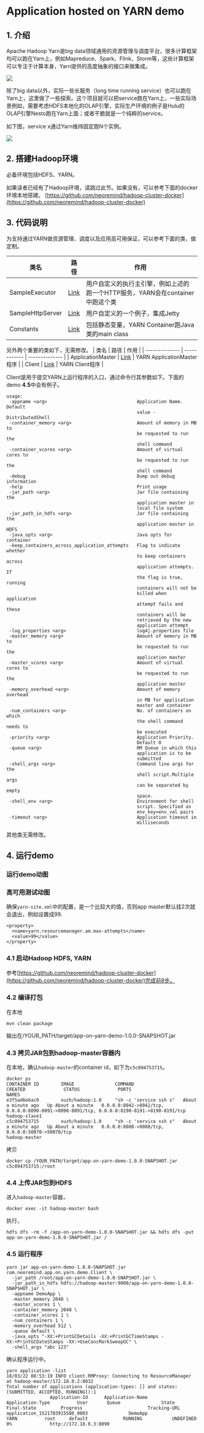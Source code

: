 # Application hosted on YARN demo

## 1. 介绍
Apache Hadoop Yarn是big data领域通用的资源管理与调度平台，很多计算框架均可以跑在Yarn上，例如Mapreduce、Spark、Flink、Storm等，这些计算框架可以专注于计算本身，Yarn提供的高度抽象的接口来做集成。

![](https://github.com/neoremind/mydoc/blob/master/image/yarn_arch.png)

除了big data以外，实际一些长服务（long time running service）也可以跑在Yarn上，这里做了一些探索。这个项目就可以把service跑在Yarn上，一些实际场景例如，需要考虑HDFS本地化的OLAP引擎，实际生产环境的例子是Hulu的OLAP引擎Nesto跑在Yarn上面；或者干脆就是一个纯粹的service。

如下图，service x通过Yarn维持固定跑N个实例。


![](https://github.com/neoremind/mydoc/blob/master/image/yarn_service.png)


## 2. 搭建Hadoop环境
必备环境包括HDFS、YARN。

如果读者已经有了Hadoop环境，请跳过此节。如果没有，可以参考下面的docker环境本地搭建。
[https://github.com/neoremind/hadoop-cluster-docker](https://github.com/neoremind/hadoop-cluster-docker)

## 3. 代码说明

为支持通过YARN做资源管理、调度以及应用高可用保证，可以参考下面的类，做定制。

| 类名    | 路径      | 作用     | 
| -------------- | ------------ | -------------- |
| SampleExecutor            | [Link]()      |  用户自定义的执行主引擎，例如上述的跑一个HTTP服务，YARN会在container中跑这个类       |
| SampleHttpServer            | [Link]()      |  用户自定义的一个例子，集成Jetty       |
| Constants            | [Link]()      |  包括静态变量，YARN Container跑Java类的main class       |

另外两个重要的类如下，无需修改。
| 类名    | 路径      | 作用     | 
| -------------- | ------------ | -------------- |
| ApplicationMaster            | [Link]()      |  YARN ApplicationMaster程序       |
| Client            | [Link]()      |  YARN Client程序       |

Client是用于提交YARN上运行程序的入口，通过命令行其参数如下。下面的demo **4.5**中会有例子。
```
usage:
 -appname <arg>                                 Application Name. Default
                                                value - DistributedShell
 -container_memory <arg>                        Amount of memory in MB to
                                                be requested to run the
                                                shell command
 -container_vcores <arg>                        Amount of virtual cores to
                                                be requested to run the
                                                shell command
 -debug                                         Dump out debug information
 -help                                          Print usage
 -jar_path <arg>                                Jar file containing the
                                                application master in
                                                local file system
 -jar_path_in_hdfs <arg>                        Jar file containing the
                                                application master in HDFS
 -java_opts <arg>                               Java opts for container
 -keep_containers_across_application_attempts   Flag to indicate whether
                                                to keep containers across
                                                application attempts. If
                                                the flag is true, running
                                                containers will not be
                                                killed when application
                                                attempt fails and these
                                                containers will be
                                                retrieved by the new
                                                application attempt
 -log_properties <arg>                          log4j.properties file
 -master_memory <arg>                           Amount of memory in MB to
                                                be requested to run the
                                                application master
 -master_vcores <arg>                           Amount of virtual cores to
                                                be requested to run the
                                                application master
 -memory_overhead <arg>                         Amount of memory overhead
                                                in MB for application
                                                master and container
 -num_containers <arg>                          No. of containers on which
                                                the shell command needs to
                                                be executed
 -priority <arg>                                Application Priority.
                                                Default 0
 -queue <arg>                                   RM Queue in which this
                                                application is to be
                                                submitted
 -shell_args <arg>                              Command line args for the
                                                shell script.Multiple args
                                                can be separated by empty
                                                space.
 -shell_env <arg>                               Environment for shell
                                                script. Specified as
                                                env_key=env_val pairs
 -timeout <arg>                                 Application timeout in
                                                milliseconds
```

其他类无需修改。

## 4. 运行demo

### 运行demo动图


### 高可用测试动图

确保`yarn-site.xml`中的配置，是一个比较大的值，否则app master默认挂2次就会退出，例如设置成99.
```
<property>
  <name>yarn.resourcemanager.am.max-attempts</name>
  <value>99</value>
</property>
```

### 4.1 启动Hadoop HDFS, YARN
参考[https://github.com/neoremind/hadoop-cluster-docker](https://github.com/neoremind/hadoop-cluster-docker)完成前8步。

### 4.2 编译打包
在本地
```
mvn clean package
```
输出在/YOUR_PATH/target/app-on-yarn-demo-1.0.0-SNAPSHOT.jar

### 4.3 拷贝JAR包到hadoop-master容器内
在本地，确认`hadoop-master`的container id，如下为`c5c094753715`。
```
docker ps
CONTAINER ID        IMAGE               COMMAND                  CREATED              STATUS              PORTS                                                                                        NAMES
e3f5ad6ebac0        xuzh/hadoop:1.0     "sh -c 'service ssh s"   About a minute ago   Up About a minute   0.0.0.0:8042->8042/tcp, 0.0.0.0:8090-8091->8090-8091/tcp, 0.0.0.0:8190-8191->8190-8191/tcp   hadoop-slave1
c5c094753715        xuzh/hadoop:1.0     "sh -c 'service ssh s"   About a minute ago   Up About a minute   0.0.0.0:8088->8088/tcp, 0.0.0.0:50070->50070/tcp                                             hadoop-master
```

拷贝
```
docker cp /YOUR_PATH/target/app-on-yarn-demo-1.0.0-SNAPSHOT.jar c5c094753715:/root
```

### 4.4 上传JAR包到HDFS
进入`hadoop-master`容器，
```
docker exec -it hadoop-master bash
```

执行，
```
hdfs dfs -rm -f /app-on-yarn-demo-1.0.0-SNAPSHOT.jar && hdfs dfs -put app-on-yarn-demo-1.0.0-SNAPSHOT.jar /
```

### 4.5 运行程序
```
yarn jar app-on-yarn-demo-1.0.0-SNAPSHOT.jar com.neoremind.app.on.yarn.demo.Client \
  -jar_path /root/app-on-yarn-demo-1.0.0-SNAPSHOT.jar \
  -jar_path_in_hdfs hdfs://hadoop-master:9000/app-on-yarn-demo-1.0.0-SNAPSHOT.jar \
  -appname DemoApp \
  -master_memory 2048 \
  -master_vcores 1 \
  -container_memory 2048 \
  -container_vcores 1 \
  -num_containers 1 \
  -memory_overhead 512 \
  -queue default \
  -java_opts "-XX:+PrintGCDetails -XX:+PrintGCTimeStamps -XX:+PrintGCDateStamps -XX:+UseConcMarkSweepGC" \ 
  -shell_args "abc 123"
```

确认程序运行中。
```
yarn application -list
18/03/22 08:53:19 INFO client.RMProxy: Connecting to ResourceManager at hadoop-master/172.18.0.2:8032
Total number of applications (application-types: [] and states: [SUBMITTED, ACCEPTED, RUNNING]):1
                Application-Id	    Application-Name	    Application-Type	      User	     Queue	             State	       Final-State	       Progress	                       Tracking-URL
application_1521703915580_0003	             DemoApp	                YARN	      root	   default	           RUNNING	         UNDEFINED	             0%	             http://172.18.0.3:8090
```
